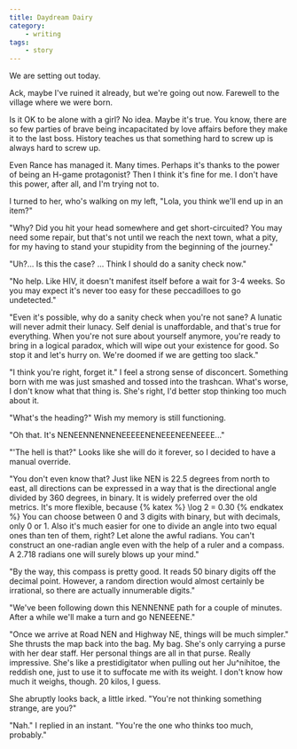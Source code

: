 ```yaml
---
title: Daydream Dairy
category:
	- writing
tags:
	- story
---
```


We are setting out today.

Ack, maybe I've ruined it already, but we're going out now. Farewell to the village where we were born.

Is it OK to be alone with a girl? No idea. Maybe it's true. You know, there are so few parties of brave being incapacitated by love affairs before they make it to the last boss. History teaches us that something hard to screw up is always hard to screw up.

Even Rance has managed it. Many times. Perhaps it's thanks to the power of being an H-game protagonist? Then I think it's fine for me. I don't have this power, after all, and I'm trying not to.

I turned to her, who's walking on my left, "Lola, you think we'll end up in an item?"

"Why? Did you hit your head somewhere and get short-circuited? You may need some repair, but that's not until we reach the next town, what a pity, for my having to stand your stupidity from the beginning of the journey." 

"Uh?... Is this the case? ... Think I should do a sanity check now."

"No help. Like HIV, it doesn't manifest itself before a wait for 3-4 weeks. So you may expect it's never too easy for these peccadilloes to go undetected."

"Even it's possible, why do a sanity check when you're not sane? A lunatic will never admit their lunacy. Self denial is unaffordable, and that's true for everything. When you're not sure about yourself anymore, you're ready to bring in a logical paradox, which will wipe out your existence for good. So stop it and let's hurry on. We're doomed if we are getting too slack."

"I think you're right, forget it." I feel a strong sense of disconcert. Something born with me was just smashed and tossed into the trashcan. What's worse, I don't know what that thing is. She's right, I'd better stop thinking too much about it.

"What's the heading?" Wish my memory is still functioning.

"Oh that. It's NENEENNENNENEEEEENENEEENEENEEEE..."

"'The hell is that?" Looks like she will do it forever, so I decided to have a manual override.

"You don't even know that? Just like NEN is 22.5 degrees from north to east, all directions can be expressed in a way that is the directional angle divided by 360 degrees, in binary. It is widely preferred over the old metrics. It's more flexible, because {% katex %}  \log 2 = 0.30  {% endkatex %} You can choose between 0 and 3 digits with binary, but with decimals, only 0 or 1. Also it's much easier for one to divide an angle into two equal ones than ten of them, right? Let alone the awful radians. You can't construct an one-radian angle even with the help of a ruler and a compass. A 2.718 radians one will surely blows up your mind."

"By the way, this compass is pretty good. It reads 50 binary digits off the decimal point. However, a random direction would almost certainly be irrational, so there are actually innumerable digits."

"We've been following down this NENNENNE path for a couple of minutes. After a while we'll make a turn and go NENEEENE."

"Once we arrive at Road NEN and Highway NE, things will be much simpler." She thrusts the map back into the bag. My bag. She's only carrying a purse with her dear staff. Her personal things are all in that purse. Really impressive. She's like a prestidigitator when pulling out her Ju^nihitoe, the reddish one, just to use it to suffocate me with its weight. I don't know how much it weighs, though. 20 kilos, I guess.

She abruptly looks back, a little irked. "You're not thinking something strange, are you?"

"Nah." I replied in an instant. "You're the one who thinks too much, probably."
